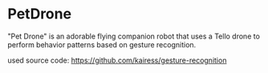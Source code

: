 # PetDrone
"Pet Drone" is an adorable flying companion robot that uses a Tello drone to perform behavior patterns based on gesture recognition.

used source code:
https://github.com/kairess/gesture-recognition
